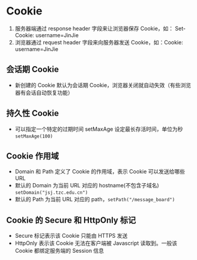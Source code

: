 # Cookie
1. 服务器端通过 response header 字段来让浏览器保存 Cookie，如： Set-Cookie: username=JinJie
1. 浏览器通过 request header 字段来向服务器发送 Cookie，如：Cookie: username=JinJie

## 会话期 Cookie
   - 新创建的 Cookie 默认为会话期 Cookie，浏览器关闭就自动失效（有些浏览器有会话自动恢复功能）

## 持久性 Cookie
   - 可以指定一个特定的过期时间 setMaxAge 设定最长存活时间，单位为秒 `setMaxAge(100)`   
   
## Cookie 作用域
   - Domain 和 Path 定义了 Cookie 的作用域，表示 Cookie 可以发送给哪些 URL
   - 默认的 Domain 为当前 URL 对应的 hostname(不包含子域名) `setDomain("jsj.tzc.edu.cn")`
   - 默认的 Path 为当前 URL 对应的 path，`setPath("/message_board")`
   
## Cookie 的 Secure 和 HttpOnly 标记
   - Secure 标记表示该 Cookie 只能由 HTTPS 发送
   - HttpOnly 表示该 Cookie 无法在客户端被 Javascript 读取到。一般该 Cookie 都绑定服务端的 Session 信息

